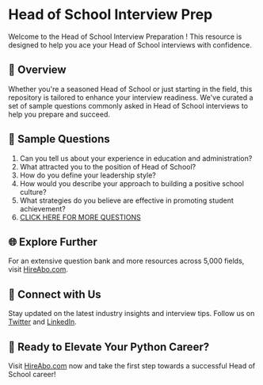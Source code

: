 # Head of School Interview Prep

Welcome to the Head of School Interview Preparation ! This resource is designed to help you ace your Head of School interviews with confidence.

## 🚀 Overview

Whether you're a seasoned Head of School or just starting in the field, this repository is tailored to enhance your interview readiness. We've curated a set of sample questions commonly asked in Head of School interviews to help you prepare and succeed.

## 📝 Sample Questions

1. Can you tell us about your experience in education and administration?
2. What attracted you to the position of Head of School?
3. How do you define your leadership style?
4. How would you describe your approach to building a positive school culture?
5. What strategies do you believe are effective in promoting student achievement?
6. [CLICK HERE FOR MORE QUESTIONS](https://hireabo.com/job/4_1_26/Head%20of%20School)

## 🌐 Explore Further

For an extensive question bank and more resources across 5,000 fields, visit [HireAbo.com](https://www.hireabo.com).

## 📱 Connect with Us

Stay updated on the latest industry insights and interview tips. Follow us on [Twitter](https://twitter.com/hireabo) and [LinkedIn](https://www.linkedin.com/in/hire-abo-3609972a8/).

## 🚀 Ready to Elevate Your Python Career?

Visit [HireAbo.com](https://www.hireabo.com) now and take the first step towards a successful Head of School career!